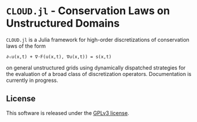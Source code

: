 # `CLOUD.jl` - Conservation Laws on Unstructured Domains

`CLOUD.jl` is a Julia framework for high-order discretizations of conservation laws of the form
```
∂ₜu(x,t) + ∇·F(u(x,t), ∇u(x,t)) = s(x,t)
```
 on general unstructured grids using dynamically dispatched strategies for the evaluation of a broad class of discretization operators. Documentation is currently in progress.

## License

This software is released under the [GPLv3 license](https://www.gnu.org/licenses/gpl-3.0.en.html).
